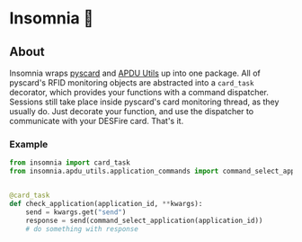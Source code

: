 # Insomnia 🌃

## About
Insomnia wraps [pyscard](https://pyscard.sourceforge.io/) and [APDU Utils](https://github.com/HotelSierraWhiskey/apdu_utils) up into one package. All of pyscard's RFID monitoring objects are abstracted into a `card_task` decorator, which provides your functions with a command dispatcher. Sessions still take place inside pyscard's card monitoring thread, as they usually do. Just decorate your function, and use the dispatcher to communicate with your DESFire card. That's it. 


### Example
```python
from insomnia import card_task
from insomnia.apdu_utils.application_commands import command_select_application


@card_task
def check_application(application_id, **kwargs):
    send = kwargs.get("send")
    response = send(command_select_application(application_id))
    # do something with response
```